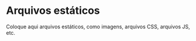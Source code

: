 # Arquivos estáticos

Coloque aqui arquivos estáticos, como imagens, arquivos CSS, arquivos JS, etc.
